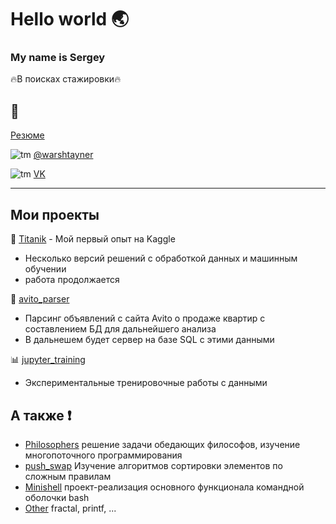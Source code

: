 # Hello world 🌏
### My name is Sergey

:fire:В поисках стажировки:fire:

:page_with_curl:
--
[Резюме](https://github.com/warshtayner/warshtayner/blob/main/%D0%A0%D0%B5%D0%B7%D1%8E%D0%BC%D0%B5%20DS.pdf)

![tm](https://telegram.org/favicon.ico)  [@warshtayner](t.me/warshtayner)

![tm](https://vk.com/favicon.ico)  [VK](https://vk.com/id556556)

___
Мои проекты
---
<!-- [![Top Langs](https://github-readme-stats.vercel.app/api/top-langs/?username=warshtayner&layout=compact)](https://github.com/warshtayner#:~:text=Repositories,10) -->


:ship: [Titanik](https://github.com/warshtayner/Kaggle_Titanic) - Мой первый опыт на Kaggle
* Несколько версий решений с обработкой данных и машинным обучении
* работа продолжается

:city_sunset: [avito_parser](https://github.com/warshtayner/avito_parser)
* Парсинг объявлений с сайта Avito о продаже квартир с составлением БД для дальнейшего анализа
* В дальнешем будет сервер на базе SQL с этими данными

:bar_chart: [jupyter_training](https://github.com/warshtayner/jupyter_training)
* Экспериментальные тренировочные работы с данными

 А также :heavy_exclamation_mark:
 ---
  * [Philosophers](https://github.com/warshtayner/Philosophers) решение задачи обедающих философов, изучение многопоточного программирования
  * [push_swap](https://github.com/warshtayner/push_swap) Изучение алгоритмов сортировки элементов по сложным правилам
  * [Minishell](https://github.com/warshtayner/Minishell) проект-реализация основного функционала командной оболочки bash
  * [Other](https://github.com/warshtayner/21school_igarg) fractal, printf, ...


<!--
**warshtayner/warshtayner** is a ✨ _special_ ✨ repository because its `README.md` (this file) appears on your GitHub profile.

Here are some ideas to get you started:

- 🔭 I’m currently working on ...
- 🌱 I’m currently learning ...
- 👯 I’m looking to collaborate on ...
- 🤔 I’m looking for help with ...
- 💬 Ask me about ...
- 📫 How to reach me: ...
- 😄 Pronouns: ...
- ⚡ Fun fact: ...
-->
